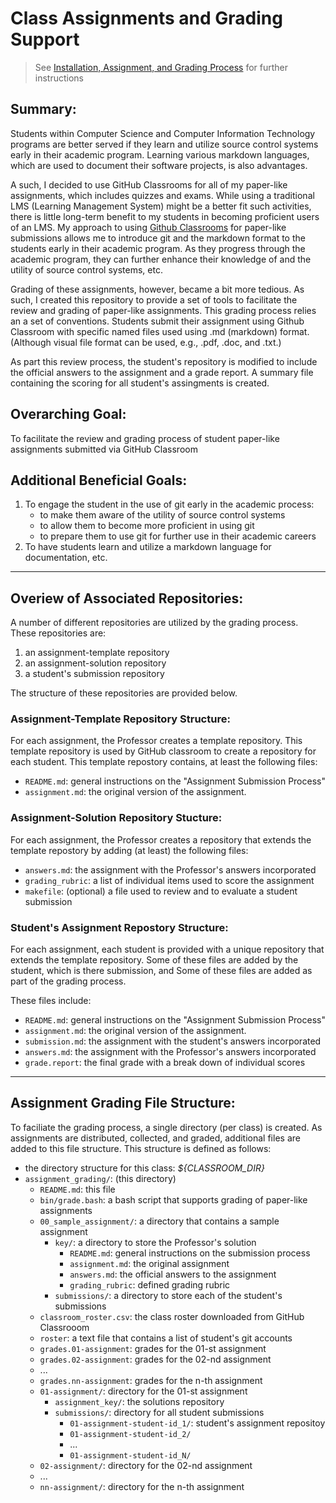 # Class Assignments and Grading Support

> See [Installation, Assignment, and Grading Process](https://github.com/smf-steve/assignment-grading/blob/main/process.md) for further instructions

## Summary:
Students within Computer Science and Computer Information Technology programs are better served if they learn and utilize source control systems early in their academic program. Learning various markdown languages, which are used to document their software projects, is also advantages.

A such, I decided to use GitHub Classrooms for all of my paper-like assignments, which includes quizzes and exams. While using a traditional LMS (Learning Management System) might be a better fit such activities, there is little long-term benefit to my students in becoming proficient users of an LMS. My approach to using [Github Classrooms](https://classroom.github.com) for paper-like submissions allows me to introduce git and the markdown format to the students early in their academic program. As they progress through the academic program, they can further enhance their knowledge of and the utility of source control systems, etc.

Grading of these assignments, however, became a bit more tedious. As such, I created this repository to provide a set of tools to facilitate the review and grading of paper-like assignments. This grading process relies an a set of conventions. Students submit their assignment using Github Classroom with specific named files used using .md (markdown) format. (Although visual file format can be used, e.g., .pdf, .doc, and .txt.)

As part this review process, the student's repository is modified to include the official answers to the assignment and a grade report. A summary file containing the scoring for all student's assingments is created. 

## Overarching Goal:
To facilitate the review and grading process of student paper-like assignments submitted via GitHub Classroom 

## Additional Beneficial Goals:
  1. To engage the student in the use of git early in the academic process:
     * to make them aware of the utility of source control systems
     * to allow them to become more proficient in using git
     * to prepare them to use git for further use in their academic careers
  1. To have students learn and utilize a markdown language for documentation, etc.

---
## Overiew of Associated Repositories:
A number of different repositories are utilized by the grading process.  These repositories are:
  1. an assignment-template repository 
  1. an assignment-solution repository 
  1. a student's submission repository

The structure of these repositories are provided below.

### Assignment-Template Repository Structure:
For each assignment, the Professor creates a template repository.  This template repository is used by GitHub classroom to create a repository for each student.  This template repostory contains, at least the following files:
  * ``README.md``: general instructions on the "Assignment Submission Process"
  * ``assignment.md``: the original version of the assignment.


### Assignment-Solution Repository Stucture:
For each assignment, the Professor creates a repository that extends the template repostory by adding (at least) the following files:
  * ``answers.md``: the assignment with the Professor's answers incorporated
  * ``grading_rubric``: a list of individual items used to score the assignment
  * ``makefile``: (optional) a file used to review and to evaluate a student submission

### Student's Assignment Repostory Structure:
For each assignment, each student is provided with a unique repository that extends the template repository.  Some of these files are added by the student, which is there submission, and Some of these files are added as part of the grading process.

These files include:
  * ``README.md``: general instructions on the "Assignment Submission Process"
  * ``assignment.md``: the original version of the assignment.
  * ``submission.md``: the assignment with the student's answers incorporated
  * ``answers.md``: the assignment with the Professor's answers incorporated
  * ``grade.report``: the final grade with a break down of individual scores

---
## Assignment Grading File Structure:
To faciliate the grading process, a single directory (per class) is created.  As assignments are distributed, collected, and graded, additional files are added to this file structure.  This structure is defined as follows:
  * the directory structure for this class: *${CLASSROOM_DIR}*
  * ``assignment_grading/``: (this directory)
    * ``README.md``: this file 
    * ``bin/grade.bash``: a bash script that supports grading of paper-like assignments
    * ``00_sample_assignment/``: a directory that contains a sample assignment
      * ``key/``: a directory to store the Professor's solution 
        * ``README.md``: general instructions on the submission process
        * ``assignment.md``: the original assignment
        * ``answers.md``: the official answers to the assignment
        * ``grading_rubric``: defined grading rubric
      * ``submissions/``: a directory to store each of the student's submissions 
    * ``classroom_roster.csv``: the class roster downloaded from GitHub Classrooom
    * ``roster``: a text file that contains a list of student's git accounts 
    * ``grades.01-assignment``: grades for the 01-st assignment
    * ``grades.02-assignment``: grades for the 02-nd assignment
    * ...
    * ``grades.nn-assignment``: grades for the n-th assignment
    * ``01-assignment/``: directory for the 01-st assignment
      * ``assignment_key/``: the solutions repository
      * ``submissions/``: directory for all student submissions
        * ``01-assignment-student-id_1/``: student's assignment repositoy
        * ``01-assignment-student-id_2/``
        * ...
        * ``01-assignment-student-id_N/``
    * ``02-assignment/``: directory for the 02-nd assignment
    * ...
    * ``nn-assignment/``: directory for the n-th assignment

